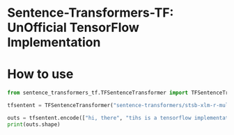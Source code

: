 # Sentence-Transformers-TF: UnOfficial TensorFlow Implementation

# How to use

```python
from sentence_transformers_tf.TFSentenceTransformer import TFSentenceTransformer

tfsentent = TFSentenceTransformer("sentence-transformers/stsb-xlm-r-multilingual")

outs = tfsentent.encode(["hi, there", "tihs is a tensorflow implementation of the sbert"])
print(outs.shape)
```
